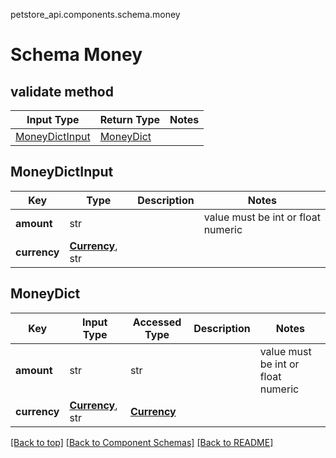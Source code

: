 petstore_api.components.schema.money
# Schema Money

## validate method
Input Type | Return Type | Notes
------------ | ------------- | -------------
[MoneyDictInput](#moneydictinput) | [MoneyDict](#moneydict) |

## MoneyDictInput
Key | Type |  Description | Notes
------------ | ------------- | ------------- | -------------
**amount** | str |  | value must be int or float numeric
**currency** | [**Currency**](currency.md), str |  |

## MoneyDict
Key | Input Type | Accessed Type | Description | Notes
------------ | ------------- | ------------- | ------------- | -------------
**amount** | str | str |  | value must be int or float numeric
**currency** | [**Currency**](currency.md), str | [**Currency**](currency.md) |  |

[[Back to top]](#top) [[Back to Component Schemas]](../../../README.md#Component-Schemas) [[Back to README]](../../../README.md)
